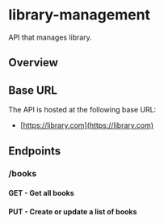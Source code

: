 # library-management
API that manages library.

## Overview

## Base URL
The API is hosted at the following base URL:
- [https://library.com](https://library.com)

## Endpoints

### /books

#### GET - Get all books

#### PUT - Create or update a list of books